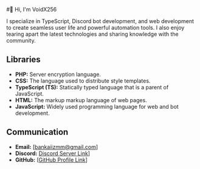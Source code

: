 #👋 Hi, I'm  VoidX256

I specialize in TypeScript, Discord bot development, and web development to create seamless user life and powerful automation tools. I also enjoy tearing apart the latest technologies and sharing knowledge with the community.

## Libraries

- **PHP:** Server encryption language.
- **CSS:** The language used to distribute style templates.
- **TypeScript (TS):** Statically typed language that is a parent of JavaScript.
- **HTML:** The markup markup language of web pages.
- **JavaScript:** Widely used programming language for web and bot development.

## Communication

- **Email:** [bankaiizmm@gmail.com]
- **Discord:** [Discord Server Link](https://discord.gg/Vrc3PfGA9H)]
- **GitHub:** [[GitHub Profile Link](https://github.com/VoidX256)]
